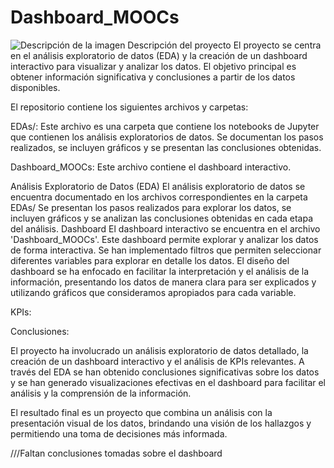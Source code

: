 # Dashboard_MOOCs
![Descripción de la imagen](Dashboard_MOOCs\wordcloudsuccs.png)
Descripción del proyecto
El proyecto se centra en el análisis exploratorio de datos (EDA) y la creación de un dashboard interactivo para visualizar y analizar los datos. El objetivo principal es obtener información significativa y conclusiones a partir de los datos disponibles.

El repositorio contiene los siguientes archivos y carpetas:

EDAs/: Este archivo es una carpeta que contiene los notebooks de Jupyter que contienen los análisis exploratorios de datos. Se documentan los pasos realizados, se incluyen gráficos y se presentan las conclusiones obtenidas.


Dashboard_MOOCs: Este archivo contiene el dashboard interactivo.

Análisis Exploratorio de Datos (EDA)
El análisis exploratorio de datos se encuentra documentado en los archivos correspondientes en la carpeta EDAs/ Se presentan los pasos realizados para explorar los datos, se incluyen gráficos y se analizan las conclusiones obtenidas en cada etapa del análisis.
Dashboard
El dashboard interactivo se encuentra en el archivo 'Dashboard_MOOCs'. Este dashboard permite explorar y analizar los datos de forma interactiva. Se han implementado filtros que permiten seleccionar diferentes variables para explorar en detalle los datos. El diseño del dashboard se ha enfocado en facilitar la interpretación y el análisis de la información, presentando los datos de manera clara para ser explicados y utilizando gráficos que consideramos apropiados para cada variable.

KPIs:


Conclusiones:

El proyecto ha involucrado un análisis exploratorio de datos detallado, la creación de un dashboard interactivo y el análisis de KPIs relevantes. A través del EDA se han obtenido conclusiones significativas sobre los datos y se han generado visualizaciones efectivas en el dashboard para facilitar el análisis y la comprensión de la información.

El resultado final es un proyecto que combina un análisis con la presentación visual de los datos, brindando una visión de los hallazgos y permitiendo una toma de decisiones más informada.

///Faltan conclusiones tomadas sobre el dashboard